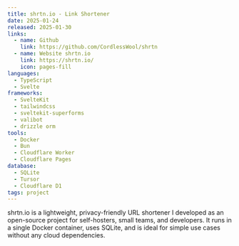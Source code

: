```yaml
---
title: shrtn.io - Link Shortener
date: 2025-01-24
released: 2025-01-30
links:
  - name: Github
    link: https://github.com/CordlessWool/shrtn
  - name: Website shrtn.io
    link: https://shrtn.io/
    icon: pages-fill
languages:
  - TypeScript
  - Svelte
frameworks:
  - SvelteKit
  - tailwindcss
  - sveltekit-superforms
  - valibot
  - drizzle orm
tools:
  - Docker
  - Bun
  - Cloudflare Worker
  - Cloudflare Pages
database:
  - SQLite
  - Tursor
  - Cloudflare D1
tags: project
---
```


shrtn.io is a lightweight, privacy-friendly URL shortener I developed as an open-source project for self-hosters, small teams, and developers. It runs in a single Docker container, uses SQLite, and is ideal for simple use cases without any cloud dependencies.
